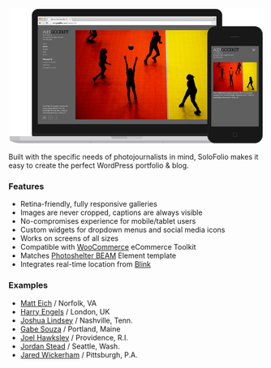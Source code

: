 <img src="img/hero-1000.jpg" width=700 alt="SoloFolio portfolio theme in use on Alexgoodlett.com">

Built with the specific needs of photojournalists in mind, SoloFolio makes it easy to create the perfect WordPress portfolio & blog.

### Features
- Retina-friendly, fully responsive galleries
- Images are never cropped, captions are always visible
- No-compromises experience for mobile/tablet users
- Custom widgets for dropdown menus and social media icons
- Works on screens of all sizes
- Compatible with [WooCommerce](http://www.woothemes.com/woocommerce/) eCommerce Toolkit
- Matches [Photoshelter BEAM](http://www.photoshelter.com/tour/beam) Element template
- Integrates real-time location from [Blink](http://www.blink.la/)

### Examples
- [Matt Eich](http://www.matteichphoto.com) / Norfolk, VA
- [Harry Engels](http://www.harryengels.com) / London, UK
- [Joshua Lindsey](http://www.joshualindsey.com) / Nashville, Tenn.
- [Gabe Souza](http://www.gabevsouza.com) / Portland, Maine
- [Joel Hawksley](http://www.hawksleyvisuals.com) / Providence, R.I.
- [Jordan Stead](http://www.jordanstead.com) / Seattle, Wash.
- [Jared Wickerham](http://www.wickphotography.com) / Pittsburgh, P.A.
